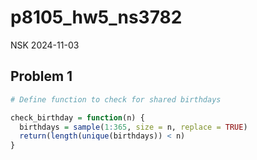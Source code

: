 p8105_hw5_ns3782
================
NSK
2024-11-03

## Problem 1

``` r
# Define function to check for shared birthdays

check_birthday = function(n) {
  birthdays = sample(1:365, size = n, replace = TRUE)
  return(length(unique(birthdays)) < n)
}
```
